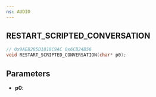 ```yaml
---
ns: AUDIO
---
```

## RESTART_SCRIPTED_CONVERSATION

```c
// 0x9AEB285D1818C9AC 0x6CB24B56
void RESTART_SCRIPTED_CONVERSATION(char* p0);
```

## Parameters
* **p0**:
